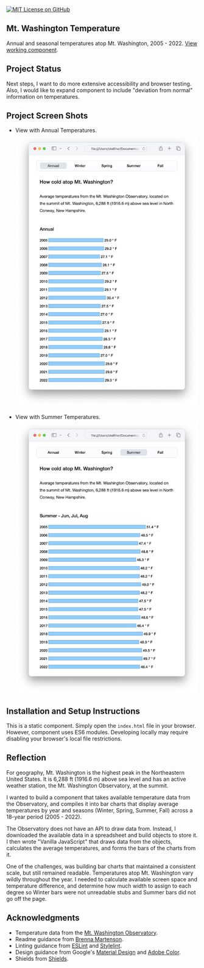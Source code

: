 [![MIT License on GitHub](https://img.shields.io/github/license/seankelliher/mt-washington-temperature?style=flat-square)](/LICENSE.md)
## Mt. Washington Temperature

Annual and seasonal temperatures atop Mt. Washington, 2005 - 2022. [View working component](https://seankelliher.github.io/mt-washington-temperature/).

## Project Status

Next steps, I want to do more extensive accessibility and browser testing. Also, I would like to expand component to include "deviation from normal" information on temperatures.

## Project Screen Shots

* View with Annual Temperatures.
![screen shot of project](/screenshots/mt-washington-temperature-screenshot1.png?s=600)

* View with Summer Temperatures.
![screen shot of project](/screenshots/mt-washington-temperature-screenshot2.png?s=600)

## Installation and Setup Instructions

This is a static component. Simply open the `index.html` file in your browser. However, component uses ES6 modules. Developing locally may require disabling your browser's local file restrictions.

## Reflection

For geography, Mt. Washington is the highest peak in the Northeastern United States. It is 6,288 ft (1916.6 m) above sea level and has an active weather station, the Mt. Washington Observatory, at the summit.

I wanted to build a component that takes available temperature data from the Observatory, and compiles it into bar charts that display average temperatures by year and seasons (Winter, Spring, Summer, Fall) across a 18-year period (2005 - 2022).

The Observatory does not have an API to draw data from. Instead, I downloaded the available data in a spreadsheet and build objects to store it. I then wrote "Vanilla JavaScript" that draws data from the objects, calculates the average temperatures, and forms the bars of the charts from it.

One of the challenges, was building bar charts that maintained a consistent scale, but still remained readable. Temperatures atop Mt. Washington vary wildly throughout the year. I needed to calculate available screen space and temperature difference, and determine how much width to assign to each degree so Winter bars were not unreadable stubs and Summer bars did not go off the page.

## Acknowledgments

* Temperature data from the [Mt. Washington Observatory](https://www.mountwashington.org/experience-the-weather/mount-washington-weather-archives/monthly-f6.aspx).
* Readme guidance from [Brenna Martenson](https://gist.github.com/martensonbj/6bf2ec2ed55f5be723415ea73c4557c4).
* Linting guidance from [ESLint](https://eslint.org) and [Stylelint](https://stylelint.io).
* Design guidance from Google's [Material Design](https://material.io/design) and [Adobe Color](https://color.adobe.com/create/color-wheel).
* Shields from [Shields](https://shields.io).